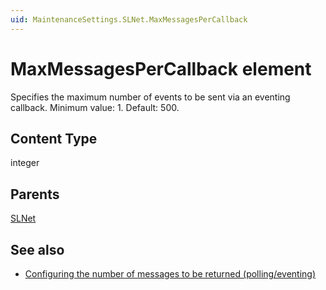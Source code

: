 ```yaml
---
uid: MaintenanceSettings.SLNet.MaxMessagesPerCallback
---
```


# MaxMessagesPerCallback element

Specifies the maximum number of events to be sent via an eventing callback. Minimum value: 1. Default: 500.

## Content Type

integer

## Parents

[SLNet](xref:MaintenanceSettings.SLNet)

## See also

- [Configuring the number of messages to be returned (polling/eventing)](xref:Configuration_of_DataMiner_processes#configuring-the-polling-request-timeout)
